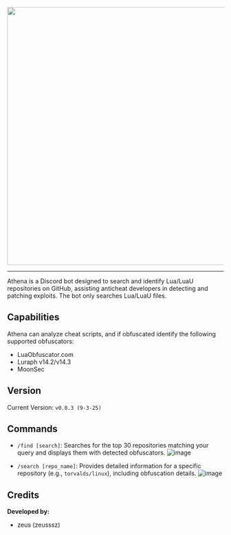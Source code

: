 <div align="center">
  <img src="https://github.com/user-attachments/assets/311ff366-1a69-4188-824a-d67858c1ab59" width="600">
</div>

---

Athena is a Discord bot designed to search and identify Lua/LuaU repositories on GitHub, assisting anticheat developers in detecting and patching exploits. The bot only searches Lua/LuaU files.

## Capabilities
Athena can analyze cheat scripts, and if obfuscated identify the following supported obfuscators:  
- LuaObfuscator.com  
- Luraph v14.2/v14.3  
- MoonSec  

## Version
Current Version: `v0.0.3 (9-3-25)`

## Commands
- `/find [search]`: Searches for the top 30 repositories matching your query and displays them with detected obfuscators.
    ![image](https://github.com/user-attachments/assets/30abbba9-af84-4ad6-b5aa-d172d4e5fb34)

- `/search [repo_name]`: Provides detailed information for a specific repository (e.g., `torvalds/linux`), including obfuscation details.
    ![image](https://github.com/user-attachments/assets/423ba687-43dd-4022-9a70-29a9cb6f4ff6)

## Credits
**Developed by:**  
- zeus (zeusssz)  
